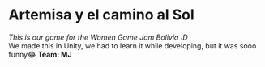 # Artemisa y el camino al Sol

*This is our game for the Women Game Jam Bolivia :D*  
We made this in Unity, we had to learn it while developing, but it was sooo funny😂
**Team: MJ**
